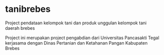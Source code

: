 # tanibrebes
Project pendataan kelompok tani dan produk unggulan kelompok tani daerah brebes

Project ini merupakan project pengabdian dari Universitas Pancasakti Tegal kerjasama dengan Dinas Pertanian dan Ketahanan Pangan Kabupaten Brebes
